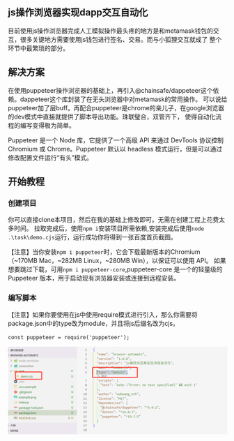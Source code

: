 ## js操作浏览器实现dapp交互自动化

目前使用js操作浏览器完成人工模拟操作最头疼的地方是和metamask钱包的交互，很多关键地方需要使用js钱包进行签名、交易。而与小狐狸交互就成了
整个环节中最繁琐的部分。

## 解决方案
在使用puppeteer操作浏览器的基础上，再引入@chainsafe/dappeteer这个依赖。dappeteer这个库封装了在无头浏览器中对metamask的常用操作。
可以说给puppeteer加了层buff。再配合puppeteer是chrome的亲儿子，在google浏览器的dev模式中直接就提供了脚本导出功能。珠联璧合，双管齐下，
使得自动化流程的编写变得极为简单。

Puppeteer 是一个 Node 库，它提供了一个高级 API 来通过 DevTools 协议控制 Chromium 或 Chrome。Puppeteer 默认以 headless 模式运行，但是可以通过修改配置文件运行“有头”模式。

## 开始教程

### 创建项目
你可以直接clone本项目，然后在我的基础上修改即可。无需在创建工程上花费太多时间。
拉取完成后，使用`npm i`安装项目所需依赖,安装完成后使用`node .\task\demo.cjs`运行，运行成功你将得到一张百度首页截图。

【注意】当你安装`npm i puppeteer`时，它会下载最新版本的Chromium（~170MB Mac，~282MB Linux，~280MB Win），以保证可以使用 API。 如果想要跳过下载，可用`npm i puppeteer-core`,puppeteer-core 是一个的轻量级的 Puppeteer 版本，用于启动现有浏览器安装或连接到远程安装。
### 编写脚本
【注意】如果你要使用在js中使用require模式进行引入，那么你需要将package.json中的type改为module，并且将js后缀名改为cjs。
```
const puppeteer = require('puppeteer');
```
![require还是import](./screenshot/writejs.png)